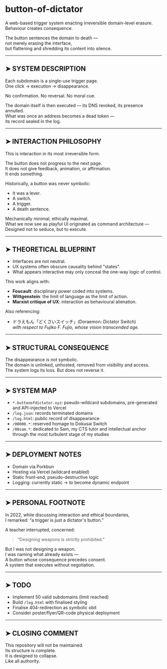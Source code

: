 # button-of-dictator

A web-based trigger system enacting irreversible domain-level erasure.  
Behaviour creates consequence.

The button sentences the domain to death —  
not merely erasing the interface,  
but flattening and shredding its content into silence.

---

## ➤ SYSTEM DESCRIPTION

Each subdomain is a single-use trigger page.  
One click → execution → disappearance.

No confirmation. No reversal. No moral cue.

The domain itself is then executed — its DNS revoked, its presence annulled.  
What was once an address becomes a dead token —  
its record sealed in the log.

---

## ➤ INTERACTION PHILOSOPHY

This is interaction in its most irreversible form.

The button does not progress to the next page.  
It does not give feedback, animation, or affirmation.  
It ends something.

Historically, a button was never symbolic:  
- It was a lever.  
- A switch.  
- A trigger.  
- A death sentence.

Mechanically minimal, ethically maximal.  
What we now see as playful UI originated as command architecture —  
Designed not to seduce, but to execute.

---

## ➤ THEORETICAL BLUEPRINT

- Interfaces are not neutral.  
- UX systems often obscure causality behind "states".  
- What appears interactive may only conceal the one-way logic of control.

This work aligns with:

- **Foucault**: disciplinary power coded into systems.  
- **Wittgenstein**: the limit of language as the limit of action.  
- **Marxist critique of UX**: interaction as behavioural alienation.  

Also referencing:  
- ドラえもん「どくさいスイッチ」(Doraemon: Dictator Switch)  
  *with respect to Fujiko F. Fujio, whose vision transcended age.*

---

## ➤ STRUCTURAL CONSEQUENCE

The disappearance is not symbolic.  
The domain is unlinked, unhosted, removed from visibility and access.  
The system logs its loss. But does not reverse it.

---

## ➤ SYSTEM MAP

- `*.buttonofdictator.xyz`: pseudo-wildcard subdomains, pre-generated and API-injected to Vercel  
- `/log.json`: records terminated domains  
- `/log.html`: public record of disappearance  
- `/00000.*`: reserved homage to Dokusai Switch  
- `/00sam.*`: dedicated to Sam, my CTS tutor and intellectual anchor through the most turbulent stage of my studies

---

## ➤ DEPLOYMENT NOTES

- Domain via Porkbun  
- Hosting via Vercel (wildcard enabled)  
- Static front-end, pseudo-destructive logic  
- Logging: currently static → to become dynamic endpoint  

---

## ➤ PERSONAL FOOTNOTE

In 2022, while discussing interaction and ethical boundaries,  
I remarked: “a trigger is just a dictator's button.”

A teacher interrupted, concerned:  
> “Designing weapons is strictly prohibited.”

But I was not designing a weapon.  
I was naming what already exists —  
A button whose consequence precedes consent.  
A system that executes without negotiation.

---

## ➤ TODO

- Implement 50 valid subdomains (limit reached)  
- Build `/log.html` with finalised styling  
- Finalise 404-redirection as symbolic obit  
- Consider poster/flyer/QR-code physical deployment  

---

## ➤ CLOSING COMMENT

This repository will not be maintained.  
Its structure is complete.  
It is designed to collapse.  
Like all authority.
